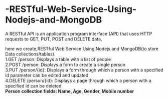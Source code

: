# -RESTful-Web-Service-Using-Nodejs-and-MongoDB
A RESTful API is an application program interface (API) that uses HTTP requests to GET, PUT, POST and DELETE data.

here we create,RESTful Web Service Using Nodejs and MongoDB(to store Data collections/tables).   
1.GET /person: Displays a table with a list of people  
2.POST /person: Displays a form to create a single person  
3.PUT /person/{id}: Displays a form through which a person with a specified id parameter can be edited and updated  
4.DELETE /person/{id}: Displays a page through which a person with a specified id can be deleted  
  **Person collection fields: Name, Age, Gender, Mobile number**
